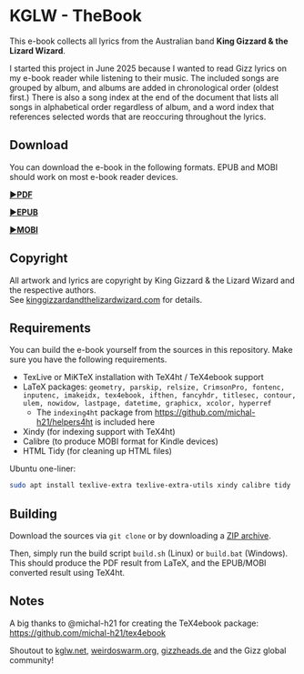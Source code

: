 # KGLW - TheBook

This e-book collects all lyrics from the Australian band **King Gizzard & the Lizard Wizard**.

I started this project in June 2025 because I wanted to read Gizz lyrics on my e-book reader while listening to their music.
The included songs are grouped by album, and albums are added in chronological order (oldest first.)
There is also a song index at the end of the document that lists all songs in alphabetical order regardless of album,
and a word index that references selected words that are reoccuring throughout the lyrics.

## Download

You can download the e-book in the following formats. EPUB and MOBI should work on most e-book reader devices.

[:arrow_forward:**PDF**](https://github.com/zykure/KGLW-TheBook/raw/refs/heads/main/thebook.pdf)

[:arrow_forward:**EPUB**](https://github.com/zykure/KGLW-TheBook/raw/refs/heads/main/thebook.epub)

[:arrow_forward:**MOBI**](https://github.com/zykure/KGLW-TheBook/raw/refs/heads/main/thebook.mobi)

## Copyright

All artwork and lyrics are copyright by King Gizzard & the Lizard Wizard and the respective authors.\
See [kinggizzardandthelizardwizard.com](https://kinggizzardandthelizardwizard.com/) for details.

## Requirements

You can build the e-book yourself from the sources in this repository. Make sure you have the following requirements.

* TexLive or MiKTeX installation with TeX4ht / TeX4ebook support
* LaTeX packages: `geometry, parskip, relsize, CrimsonPro, fontenc, inputenc, imakeidx, tex4ebook, ifthen, fancyhdr, titlesec, contour, ulem, nowidow, lastpage, datetime, graphicx, xcolor, hyperref`
  * The `indexing4ht` package from https://github.com/michal-h21/helpers4ht is included here
* Xindy (for indexing support with TeX4ht)
* Calibre (to produce MOBI format for Kindle devices)
* HTML Tidy (for cleaning up HTML files)

Ubuntu one-liner:

```sh
sudo apt install texlive-extra texlive-extra-utils xindy calibre tidy
```

## Building

Download the sources via `git clone` or by downloading a [ZIP archive](https://github.com/zykure/KGLW-TheBook/archive/refs/heads/main.zip).

Then, simply run the build script `build.sh` (Linux) or `build.bat` (Windows).\
This should produce the PDF result from LaTeX, and the EPUB/MOBI converted result using TeX4ht.

## Notes

A big thanks to @michal-h21 for creating the TeX4ebook package: https://github.com/michal-h21/tex4ebook

Shoutout to [kglw.net](https://kglw.net), [weirdoswarm.org](https://weirdoswarm.org), [gizzheads.de](https://gizzheads.de) and the Gizz global community!
